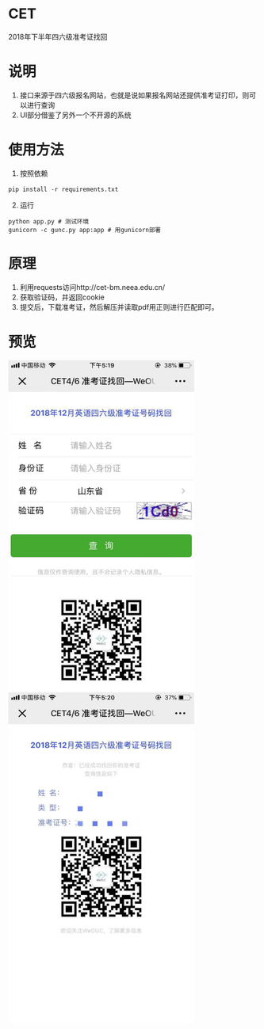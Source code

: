 # CET
2018年下半年四六级准考证找回

# 说明
1. 接口来源于四六级报名网站，也就是说如果报名网站还提供准考证打印，则可以进行查询
2. UI部分借鉴了另外一个不开源的系统

# 使用方法
1. 按照依赖
```
pip install -r requirements.txt
```
2. 运行
```
python app.py # 测试环境
gunicorn -c gunc.py app:app # 用gunicorn部署
```
# 原理
1. 利用requests访问http://cet-bm.neea.edu.cn/
2. 获取验证码，并返回cookie
3. 提交后，下载准考证，然后解压并读取pdf用正则进行匹配即可。

# 预览
 <img src="https://github.com/LDouble/CET/blob/master/1.jpeg" width="375"><img src="https://github.com/LDouble/CET/blob/master/2.jpeg" width="375">
